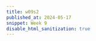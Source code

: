 ```yaml
---
title: w09s2
published_at: 2024-05-17
snippet: Week 9
disable_html_sanitization: true
---
```


